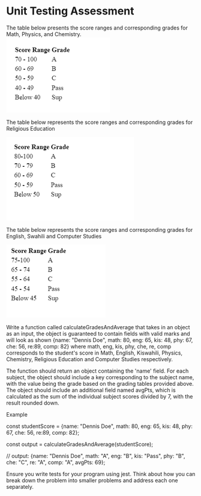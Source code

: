 # Unit Testing Assessment
The table below presents the score ranges and corresponding grades for Math, Physics, and Chemistry.   
![Math and Sciences Grading System](./assets/mathSciences.png)

The table below represents the score ranges and corresponding grades for Religious Education  

![Humanities Grading System](./assets/Humanities.png)

The table below represents the score ranges and corresponding grades for English, Swahili and Computer Studies  

![Languages and Technical Grading System](./assets/languagesTechnical.png)

Write a function called calculateGradesAndAverage that takes in an object as an input, the object is guaranteed to contain fields with valid marks and will look as shown {name: "Dennis Doe", math: 80, eng: 65, kis: 48, phy: 67, che: 56, re:89, comp: 82} where math, eng, kis, phy, che, re, comp corresponds to the student's score in Math, English, Kiswahili, Physics, Chemistry, Religious Education and Computer Studies respectively.  

The function should return an object containing the 'name' field. For each subject, the object should include a key corresponding to the subject name, with the value being the grade based on the grading tables provided above. The object should include an additional field named avgPts, which is calculated as the sum of the individual subject scores divided by 7, with the result rounded down.


Example

const studentScore = {name: "Dennis Doe", math: 80, eng: 65, kis: 48, phy: 67, che: 56, re:89, comp: 82};

const output = calculateGradesAndAverage(studentScore);

// output: {name: "Dennis Doe", math: "A", eng: "B", kis: "Pass", phy: "B", che: "C", re: "A", comp: "A", avgPts: 69};


Ensure you write tests for your program using jest. Think about how you can break down the problem into smaller problems and address each one separately.

